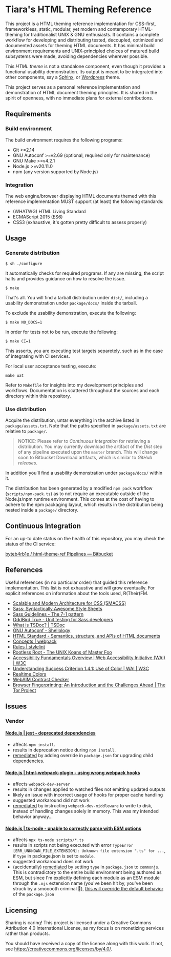 <a name="tiaras-html-theming-reference"></a>
# Tiara's HTML Theming Reference

This project is a HTML theming reference implementation for CSS-first,
frameworkless, static, modular, yet modern and contemporary HTML-theming for
traditionalist UNIX & GNU enthusiasts. It contains a complete workflow for
developing and distributing tested, decoupled, optimized and documented assets
for theming HTML documents. It has minimal build environment requirements and
UNIX-principled choices of matured build subsystems were made, avoiding
dependencies wherever possible.

This *HTML theme* is not a standalone component, even though it provides a
functional usability demonstration. Its output is meant to be integrated into
other components, say a [Sphinx](https://www.sphinx-doc.org), or
[Wordpress](https://wordpress.org) theme.

This project serves as a personal reference implementation and demonstration
of HTML document theming principles. It is shared in the spirit of openness,
with no immediate plans for external contributions.

## Requirements

### Build environment

The build environment requires the following programs:

- Git >=2.14
- GNU Autoconf >=v2.69 (optional, required only for maintenance)
- GNU Make >=v4.2.1
- Node.js >=v20.11.0
- npm (any version supported by Node.js)

### Integration

The web engine/browser displaying HTML documents themed with this reference
implementation MUST support (at least) the following standards:

- (WHATWG) HTML Living Standard 
- ECMAScript 2015 (ES6)
- CSS3 (exhaustive, it's gotten pretty difficult to assess properly)

## Usage

### Generate distribution

```
$ sh ./configure
```

It automatically checks for required programs. If any are missing, the script
halts and provides guidance on how to resolve the issue.

```
$ make
```

That's all. You will find a tarball distribution under `dist/`, including a
usability demonstration under `package/docs/` inside the tarball.

To exclude the usability demonstration, execute the following:

```
$ make NO_DOCS=1
```

In order for tests not to be run, execute the following:

```
$ make CI=1
```

This asserts, you are executing test targets separetely, such as in the case of
integrating with CI services.

For local user acceptance testing, execute:

```
make uat
```

Refer to `Makefile` for insights into my development principles and workflows.
Documentation is scattered throughout the sources and each directory within this
repository.

### Use distribution

Acquire the distribution, untar everything in the archive listed in
`package/assets.txt`. Note that the paths specified in `package/assets.txt` are
relative to `package/`.

> NOTICE: Please refer to *Continuous Integration* for retrieving a
  distribution. You may currently download the artifact of the *Dist* step of
  any pipeline executed upon the `master` branch. This will change soon to
  Bitbucket Download artifacts, which is similar to *GitHub releases*.

In addition you'll find a usability demonstration under `package/docs/` within
it.

The distribution has been generated by a modified `npm pack` workflow
(`scripts/npm-pack.ts`) as to not require an executable outside of the
Node.js/npm runtime environment. This comes at the cost of having to adhere to
the npm packaging layout, which results in the distribution being nested inside
a `package/` directory.

## Continuous Integration

For an up-to date status on the health of this repository, you may check the
status of the CI service:

[byteb4rb1e / html-theme-ref Pipelines — Bitbucket](https://bitbucket.org/byteb4rb1e/html-theme-ref/pipelines)

## References

Useful references (in no particular order) that guided this reference implementation.
This list is not exhaustive and will grow eventually. For explicit references on
information about the tools used, R(Their)FM.

- [Scalable and Modern Architecture for CSS (SMACSS)](https://web.archive.org/web/20250406210131/https://smacss.com/)
- [Sass: Syntactically Awesome Style Sheets](https://web.archive.org/web/20250407180942/https://sass-lang.com/)
- [Sass Guidelines - The 7-1 pattern](https://web.archive.org/web/20250328102753/https://sass-guidelin.es/#the-7-1-pattern)
- [OddBird True - Unit testing for Sass developers](https://web.archive.org/web/20250125123850/https://www.oddbird.net/true/)
- [What is TSDoc? | TSDoc](https://web.archive.org/web/20250407162234/https://tsdoc.org/)
- [GNU Autoconf - Shellology](https://web.archive.org/web/20240813220424/https://www.gnu.org/savannah-checkouts/gnu/autoconf/manual/autoconf-2.72/html_node/Shellology.html)
- [HTML Standard - Semantics, structure, and APIs of HTML documents](https://web.archive.org/web/20250408183205/https://html.spec.whatwg.org/multipage/dom.html#dom)
- [Concepts | webpack](https://web.archive.org/web/20250408185345/https://webpack.js.org/concepts/)
- [Rules | stylelint](https://web.archive.org/web/20250406000427/https://stylelint.io/user-guide/rules/)
- [Rootless Root - The UNIX Koans of Master Foo](https://web.archive.org/web/20250321015423/http://www.catb.org/~esr/writings/unix-koans/)
- [Accessibility Fundamentals Overview | Web Accessibility Initiative (WAI) | W3C](https://web.archive.org/web/20250328101042/https://www.w3.org/WAI/fundamentals/)
- [Understanding Success Criterion 1.4.1: Use of Color | WAI | W3C](https://web.archive.org/web/20250307192641/https://www.w3.org/WAI/WCAG22/Understanding/use-of-color)
- [Realtime Colors](https://web.archive.org/web/20250412001328/https://www.realtimecolors.com/)
- [WebAIM Contrast Checker](https://web.archive.org/web/20250412085144/https://webaim.org/resources/contrastchecker/)
- [Browser Fingerprinting: An Introduction and the Challenges Ahead | The Tor Project](https://web.archive.org/web/20250407213105/https://blog.torproject.org/browser-fingerprinting-introduction-and-challenges-ahead/)

## Issues

### Vendor

#### [Node.js | jest - deprecated dependencies](https://github.com/jestjs/jest/issues/15503)

- affects `npm install`.
- results in deprecation notice during `npm install`.
- [remediated](https://github.com/ByteB4rb1e/html-theme-ref/blob/cb642ec72b4488ddfc8dfb63fe977e85d9c28506/package.json#L35)
  by adding override in `package.json` for upgrading child dependencies.

#### [Node.js | html-webpack-plugin - using wrong webpack hooks](https://github.com/jantimon/html-webpack-plugin/issues/1768)

- affects `webpack-dev-server`
- results in changes applied to watched files not emitting updated outputs
- likely an issue with incorrect usage of hooks for proper cache handling
- suggested workaround did not work
- [remediated](https://github.com/ByteB4rb1e/html-theme-ref/blob/7c15371f6ab72bb1dd69388888d0d8beffc65082/webpack.config.doc.js#L465)
  by instructing `webpack-dev-middleware` to write to disk, instead of handling
  changes solely in memory. This was my intended behavior anyway...

#### [Node.js | ts-node - unable to correctly parse with ESM options](https://github.com/TypeStrong/ts-node/issues/2122)

- affects `npx ts-node scripts/*.ts`
- results in scripts not being executed with error `TypeError [ERR_UNKNOWN_FILE_EXTENSION]: Unknown file extension ".ts" for ...`, 
  if `type` in package.json is set to `module`.
- suggested workaround does not work
- (accidentally)
  [remediated](https://github.com/ByteB4rb1e/html-theme-ref/blob/4a2344e7f1a278063527bbeb2a2ef5281498b633/package.json#L9)
  by setting `type` in `package.json` to `commonjs`. This is contradictory to
  the entire build environment being authored as ESM, but since I'm explicitly
  defining each module as an ESM module through the `.mjs` extension name
  (you've been hit by, you've been struck by a smooooth criminal 🕺), [this will
  override the default behavior](https://nodejs.org/download/release/v18.20.8/docs/api/modules.html#enabling)
  of the `package.json`

<a name="licensing"></a>
## Licensing

Sharing is caring! This project is licensed under a Creative Commons Attribution
4.0 International License, as my focus is on monetizing services rather than
products.

You should have received a copy of the license along with this
work. If not, see <https://creativecommons.org/licenses/by/4.0/>.
